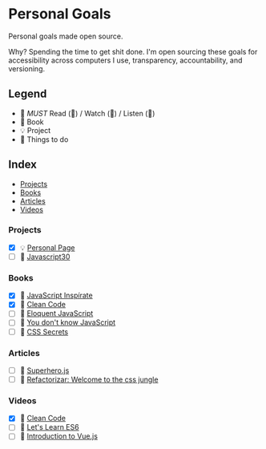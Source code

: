 # Personal Goals

Personal goals made open source.

Why? Spending the time to get shit done. I'm open sourcing these goals for
accessibility across computers I use, transparency, accountability, and
versioning.

## Legend

* :muscle: _MUST_ Read (📄) / Watch (🎥) / Listen (🎼)
* :closed_book: Book
* :bulb: Project
* :rocket: Things to do

## Index

* [Projects](#projects)
* [Books](#books)
* [Articles](#articles)
* [Videos](#videos)

### Projects

* [x] :bulb: [Personal Page](https://letzgar.github.io/)
* [ ] :rocket: [Javascript30](https://javascript30.com/)

### Books

* [x] :closed_book:
      [JavaScript Inspírate](https://leanpub.com/javascript-inspirate)
* [x] :closed_book:
      [Clean Code](https://www.safaribooksonline.com/library/view/clean-code/9780136083238/)
* [ ] :closed_book: [Eloquent JavaScript](http://eloquentjavascript.net)
* [ ] :closed_book:
      [You don't know JavaScript](http://search.oreilly.com/?i=1;q=You+Don%27t+Know+JS;q1=Books;x=0;x1=t1;y=0&act=fc_contenttype_Books)
* [ ] :closed_book:
      [CSS Secrets](http://shop.oreilly.com/product/0636920031123.do)

### Articles

* [ ] :page_facing_up: [Superhero.js](http://superherojs.com/)
* [ ] :page_facing_up:
      [Refactorizar: Welcome to the css jungle](https://octuweb.com/refactorizar-welcome-the-css-jungle/)

### Videos

* [x] 🎥
      [Clean Code](https://www.safaribooksonline.com/library/view/clean-code/9780134661742/)
* [ ] 🎥
      [Let's Learn ES6](https://www.youtube.com/watch?v=LTbnmiXWs2k&list=PL57atfCFqj2h5fpdZD-doGEIs0NZxeJTX)
* [ ] 🎥 [Introduction to Vue.js](https://frontendmasters.com/courses/vue/)
